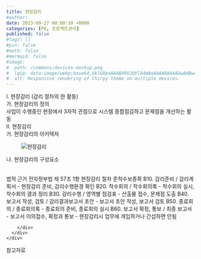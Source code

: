 ```yaml
---
title: 현장감리
#author: 
date: 2023-09-27 00:00:10 +0800
categories: [PE, 프로젝트관리]
published: false
#tags: []
#pin: false
#math: false
#mermaid: false
#image:
#  path: /commons/devices-mockup.png
#  lqip: data:image/webp;base64,UklGRpoAAABXRUJQVlA4WAoAAAAQAAAADwAABwAAQUxQSDIAAAARL0AmbZurmr57yyIiqE8oiG0bejIYEQTgqiDA9vqnsUSI6H+oAERp2HZ65qP/VIAWAFZQOCBCAAAA8AEAnQEqEAAIAAVAfCWkAALp8sF8rgRgAP7o9FDvMCkMde9PK7euH5M1m6VWoDXf2FkP3BqV0ZYbO6NA/VFIAAAA
#  alt: Responsive rendering of Chirpy theme on multiple devices.
---
```


<div class="post-wrap">
  <div class="para">
    <div class="para-title">
      I. 현장감리 (감리 절차의 한 활동)
    </div>
    <div class="para-cntnt">
      <div class="para">
        <div class="para-title">
          가. 현장감리의 정의
        </div>
        <div class="para-cntnt">
            사업이 수행중인 현장에서 3자적 관점으로 시스템 종합점검하고 문제점을 개선하는 활동
        </div>
      </div>
    </div>
  </div>
  
  <div class="para">
    <div class="para-title">
      II. 현장감리
    </div>
    <div class="para-cntnt">
      <div class="para">
        <div class="para-title">
          가. 현장감리의 아키텍처
        </div>
        <div class="para-cntnt">
          <figure class="post-figure">
            <img src="/assets/img/posts/현장감리.png" alt="현장감리">
<!--            <figcaption>Source: Unveiling the Metaverse: Exploring Emerging Trends, Multifaceted Perspectives, and Future Challenges</figcaption>-->
          </figure>
        </div>
      </div>
      <div class="para">
        <div class="para-title">
          나. 현장감리의 구성요소
        </div>
        <div class="para-cntnt">
          <table class="post-table">
          </table>
          법적 근거
  전자정부법 제 57조 1항
현장감리 절차 준착수보종확
  B10. 감리준비 / 감리계획서 - 현장감리 준비, 감리수행환경 확인
  B20. 착수회의 / 착수회의록 - 착수회의 실시, 착수회의 결과 정리
  B30. 감리수행 / 영역별 점검표 - 산출물 접수, 문제점 도출
  B40. 보고서 작성, 검토 / 감리결과보고서 초안 - 보고서 초안 작성, 보고서 검토
  B50. 종료회의 / 종료회의록 - 종료회의 준비, 종료회의 실시
  B60. 보고서 확정, 통보 / 최종 보고서 - 보고서 이의접수, 확정과 통보
- 현장감리시 업무에 개입하거나 간섭하면 안됨

        </div>
      </div>
    </div>
  </div>

  <div class="refr-wrap">
    <div class="refr-title">
        참고자료
    </div>
    <ol class="refr-list">
    <!--    <li>(나현식, 최대선) <a target="_blank" href="https://scienceon.kisti.re.kr/commons/util/originalView.do?cn=JAKO202225948430499&oCn=JAKO202225948430499&dbt=JAKO&journal=NJOU00291864">메타버스 보안 위협 요소 및 대응 방안 검토</a></li>-->
    <!--    <li>(M. Uddin, S. Manickam, H. Ullah, M. Obaidat and A. Dandoush) <a target="_blank" href="https://ieeexplore.ieee.org/abstract/document/10138386">Unveiling the Metaverse: Exploring Emerging Trends, Multifaceted Perspectives, and Future Challenges</a></li>-->
    </ol>
  </div>
</div>
